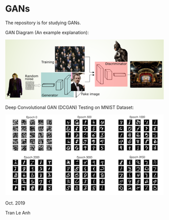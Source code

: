# GANs

The repository is for studying GANs.

GAN Diagram (An example explanation):

<img src="images/gan_diagram_LA.png" width="800">

Deep Convolutional GAN (DCGAN) Testing on MNIST Dataset:

<img src="images/GAN_output.png" width="800">

Oct. 2019

Tran Le Anh
